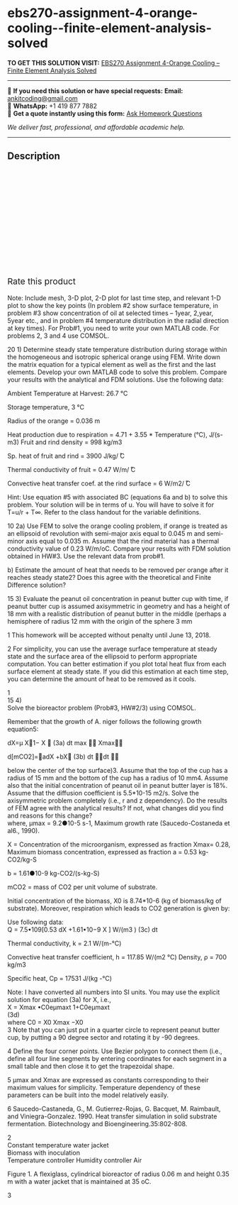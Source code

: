 # ebs270-assignment-4-orange-cooling--finite-element-analysis-solved
**TO GET THIS SOLUTION VISIT:** [EBS270 Assignment 4-Orange Cooling –Finite Element Analysis Solved](https://www.ankitcodinghub.com/product/ebs270-assignment-4-orange-cooling-finite-element-analysis-solved/)


---

📩 **If you need this solution or have special requests:** **Email:** ankitcoding@gmail.com  
📱 **WhatsApp:** +1 419 877 7882  
📄 **Get a quote instantly using this form:** [Ask Homework Questions](https://www.ankitcodinghub.com/services/ask-homework-questions/)

*We deliver fast, professional, and affordable academic help.*

---

<h2>Description</h2>



<div class="kk-star-ratings kksr-auto kksr-align-center kksr-valign-top" data-payload="{&quot;align&quot;:&quot;center&quot;,&quot;id&quot;:&quot;90955&quot;,&quot;slug&quot;:&quot;default&quot;,&quot;valign&quot;:&quot;top&quot;,&quot;ignore&quot;:&quot;&quot;,&quot;reference&quot;:&quot;auto&quot;,&quot;class&quot;:&quot;&quot;,&quot;count&quot;:&quot;0&quot;,&quot;legendonly&quot;:&quot;&quot;,&quot;readonly&quot;:&quot;&quot;,&quot;score&quot;:&quot;0&quot;,&quot;starsonly&quot;:&quot;&quot;,&quot;best&quot;:&quot;5&quot;,&quot;gap&quot;:&quot;4&quot;,&quot;greet&quot;:&quot;Rate this product&quot;,&quot;legend&quot;:&quot;0\/5 - (0 votes)&quot;,&quot;size&quot;:&quot;24&quot;,&quot;title&quot;:&quot;EBS270 Assignment 4-Orange Cooling –Finite Element Analysis Solved&quot;,&quot;width&quot;:&quot;0&quot;,&quot;_legend&quot;:&quot;{score}\/{best} - ({count} {votes})&quot;,&quot;font_factor&quot;:&quot;1.25&quot;}">

<div class="kksr-stars">

<div class="kksr-stars-inactive">
            <div class="kksr-star" data-star="1" style="padding-right: 4px">


<div class="kksr-icon" style="width: 24px; height: 24px;"></div>
        </div>
            <div class="kksr-star" data-star="2" style="padding-right: 4px">


<div class="kksr-icon" style="width: 24px; height: 24px;"></div>
        </div>
            <div class="kksr-star" data-star="3" style="padding-right: 4px">


<div class="kksr-icon" style="width: 24px; height: 24px;"></div>
        </div>
            <div class="kksr-star" data-star="4" style="padding-right: 4px">


<div class="kksr-icon" style="width: 24px; height: 24px;"></div>
        </div>
            <div class="kksr-star" data-star="5" style="padding-right: 4px">


<div class="kksr-icon" style="width: 24px; height: 24px;"></div>
        </div>
    </div>

<div class="kksr-stars-active" style="width: 0px;">
            <div class="kksr-star" style="padding-right: 4px">


<div class="kksr-icon" style="width: 24px; height: 24px;"></div>
        </div>
            <div class="kksr-star" style="padding-right: 4px">


<div class="kksr-icon" style="width: 24px; height: 24px;"></div>
        </div>
            <div class="kksr-star" style="padding-right: 4px">


<div class="kksr-icon" style="width: 24px; height: 24px;"></div>
        </div>
            <div class="kksr-star" style="padding-right: 4px">


<div class="kksr-icon" style="width: 24px; height: 24px;"></div>
        </div>
            <div class="kksr-star" style="padding-right: 4px">


<div class="kksr-icon" style="width: 24px; height: 24px;"></div>
        </div>
    </div>
</div>


<div class="kksr-legend" style="font-size: 19.2px;">
            <span class="kksr-muted">Rate this product</span>
    </div>
    </div>
<div class="page" title="Page 1">
<div class="layoutArea">
<div class="column"></div>
</div>
<div class="layoutArea">
<div class="column">
&nbsp;

</div>
</div>
<div class="layoutArea">
<div class="column">
Note: Include mesh, 3-D plot, 2-D plot for last time step, and relevant 1-D plot to show the key points (In problem #2 show surface temperature, in problem #3 show concentration of oil at selected times – 1year, 2,year, 5year etc., and in problem #4 temperature distribution in the radial direction at key times). For Prob#1, you need to write your own MATLAB code. For problems 2, 3 and 4 use COMSOL.

20 1) Determine steady state temperature distribution during storage within the homogeneous and isotropic spherical orange using FEM. Write down the matrix equation for a typical element as well as the first and the last elements. Develop your own MATLAB code to solve this problem. Compare your results with the analytical and FDM solutions. Use the following data:

Ambient Temperature at Harvest: 26.7 °C

Storage temperature, 3 °C

Radius of the orange = 0.036 m

Heat production due to respiration = 4.71 + 3.55 * Temperature (°C), J/(s-m3) Fruit and rind density = 998 kg/m3

Sp. heat of fruit and rind = 3900 J/kg/ ̊C

Thermal conductivity of fruit = 0.47 W/m/ ̊C

Convective heat transfer coef. at the rind surface = 6 W/m2/ ̊C

Hint: Use equation #5 with associated BC (equations 6a and b) to solve this problem. Your solution will be in terms of u. You will have to solve it for T=u/r + T∞. Refer to the class handout for the variable definitions.

10 2a) Use FEM to solve the orange cooling problem, if orange is treated as an ellipsoid of revolution with semi-major axis equal to 0.045 m and semi-minor axis equal to 0.035 m. Assume that the rind material has a thermal conductivity value of 0.23 W/m/oC. Compare your results with FDM solution obtained in HW#3. Use the relevant data from prob#1.

b) Estimate the amount of heat that needs to be removed per orange after it reaches steady state2? Does this agree with the theoretical and Finite Difference solution?

15 3) Evaluate the peanut oil concentration in peanut butter cup with time, if peanut butter cup is assumed axisymmetric in geometry and has a height of 18 mm with a realistic distribution of peanut butter in the middle (perhaps a hemisphere of radius 12 mm with the origin of the sphere 3 mm

1 This homework will be accepted without penalty until June 13, 2018.

2 For simplicity, you can use the average surface temperature at steady state and the surface area of the ellipsoid to perform appropriate computation. You can better estimation if you plot total heat flux from each surface element at steady state. If you did this estimation at each time step, you can determine the amount of heat to be removed as it cools.

</div>
</div>
<div class="layoutArea">
<div class="column">
1

</div>
</div>
</div>
<div class="page" title="Page 2">
<div class="layoutArea">
<div class="column">
15 4)

</div>
<div class="column">
Solve the bioreactor problem (Prob#3, HW#2/3) using COMSOL.

Remember that the growth of A. niger follows the following growth equation5:

dX=μ X1− X  (3a) dt max  Xmax

d[mCO2]=adX +bX (3b) dt dt 

</div>
</div>
<div class="layoutArea">
<div class="column">
below the center of the top surface)3. Assume that the top of the cup has a radius of 15 mm and the bottom of the cup has a radius of 10 mm4. Assume also that the initial concentration of peanut oil in peanut butter layer is 18%. Assume that the diffusion coefficient is 5.5*10-15 m2/s. Solve the axisymmetric problem completely (i.e., r and z dependency). Do the results of FEM agree with the analytical results? If not, what changes did you find and reasons for this change?

</div>
</div>
<div class="layoutArea">
<div class="column">
where, μmax = 9.2●10-5 s-1, Maximum growth rate (Saucedo-Costaneda et al6., 1990).

X = Concentration of the microorganism, expressed as fraction Xmax= 0.28, Maximum biomass concentration, expressed as fraction a = 0.53 kg-CO2/kg-S

b = 1.61●10-9 kg-CO2/(s-kg-S)

mCO2 = mass of CO2 per unit volume of substrate.

Initial concentration of the biomass, X0 is 8.74*10-6 (kg of biomass/kg of substrate). Moreover, respiration which leads to CO2 generation is given by:

</div>
</div>
<div class="layoutArea">
<div class="column">
Use following data:

</div>
<div class="column">
Q = 7.5•109[0.53 dX +1.61•10−9 X ] W/(m3 ) (3c) dt

Thermal conductivity, k = 2.1 W/(m-°C)

Convective heat transfer coefficient, h = 117.85 W/(m2 °C) Density, ρ = 700 kg/m3

Specific heat, Cp = 17531 J/(kg -°C)

</div>
</div>
<div class="layoutArea">
<div class="column">
Note: I have converted all numbers into SI units. You may use the explicit solution for equation (3a) for X, i.e.,

</div>
</div>
<div class="layoutArea">
<div class="column">
X = Xmax •C0eμmaxt 1+C0eμmaxt

</div>
<div class="column">
(3d)

</div>
</div>
<div class="layoutArea">
<div class="column">
where C0 = X0 Xmax −X0

</div>
</div>
<div class="layoutArea">
<div class="column">
3 Note that you can just put in a quarter circle to represent peanut butter cup, by putting a 90 degree sector and rotating it by -90 degrees.

4 Define the four corner points. Use Bezier polygon to connect them (i.e., define all four line segments by entering coordinates for each segment in a small table and then close it to get the trapezoidal shape.

5 μmax and Xmax are expressed as constants corresponding to their maximum values for simplicity. Temperature dependency of these parameters can be built into the model relatively easily.

6 Saucedo-Castaneda, G., M. Gutierrez-Rojas, G. Bacquet, M. Raimbault, and Viniegra-Gonzalez. 1990. Heat transfer simulation in solid substrate fermentation. Biotechnology and Bioengineering.35:802-808.

</div>
</div>
<div class="layoutArea">
<div class="column">
2

</div>
</div>
</div>
<div class="page" title="Page 3">
<div class="layoutArea">
<div class="column">
Constant temperature water jacket

</div>
</div>
<div class="layoutArea">
<div class="column">
Biomass with inoculation

</div>
</div>
<div class="layoutArea">
<div class="column">
Temperature controller Humidity controller Air

Figure 1. A flexiglass, cylindrical bioreactor of radius 0.06 m and height 0.35 m with a water jacket that is maintained at 35 oC.

</div>
</div>
<div class="layoutArea">
<div class="column">
3

</div>
</div>
</div>
